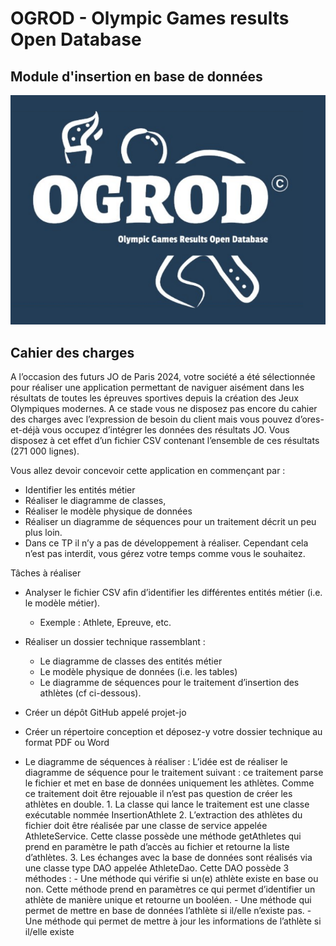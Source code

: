 # OGROD - Olympic Games results Open Database

## Module d'insertion en base de données

![Texte alternatif](logo.png "Le titre de mon image")

## Cahier des charges

A l’occasion des futurs JO de Paris 2024, votre société a été sélectionnée pour réaliser une application permettant de naviguer aisément dans les résultats de toutes les épreuves sportives depuis la création des Jeux Olympiques modernes.
A ce stade vous ne disposez pas encore du cahier des charges avec l’expression de besoin du client mais vous pouvez d’ores-et-déjà vous occupez d’intégrer les données des résultats JO. Vous disposez à cet effet d’un fichier CSV contenant l’ensemble de ces résultats (271 000 lignes).

Vous allez devoir concevoir cette application en commençant par :

- Identifier les entités métier
- Réaliser le diagramme de classes,
- Réaliser le modèle physique de données
- Réaliser un diagramme de séquences pour un traitement décrit un peu plus loin.
- Dans ce TP il n’y a pas de développement à réaliser. Cependant cela n’est pas interdit, vous gérez votre temps comme vous le souhaitez.

Tâches à réaliser

- Analyser le fichier CSV afin d’identifier les différentes entités métier (i.e. le modèle métier).
  - Exemple : Athlete, Epreuve, etc.
- Réaliser un dossier technique rassemblant :
  - Le diagramme de classes des entités métier
  - Le modèle physique de données (i.e. les tables)
  - Le diagramme de séquences pour le traitement d’insertion des athlètes (cf ci-dessous).
- Créer un dépôt GitHub appelé projet-jo
- Créer un répertoire conception et déposez-y votre dossier technique au format PDF ou Word

- Le diagramme de séquences à réaliser :
  L’idée est de réaliser le diagramme de séquence pour le traitement suivant : ce traitement parse le fichier et met en base de données uniquement les athlètes. Comme ce traitement doit être rejouable il n’est pas question de créer les athlètes en double. 1. La classe qui lance le traitement est une classe exécutable nommée
  InsertionAthlete 2. L’extraction des athlètes du fichier doit être réalisée par une classe de service appelée AthleteService.
  Cette classe possède une méthode getAthletes qui prend en paramètre le path d’accès au fichier et retourne la liste d’athlètes. 3. Les échanges avec la base de données sont réalisés via une classe type DAO appelée AthleteDao. Cette DAO possède 3 méthodes : - Une méthode qui vérifie si un(e) athlète existe en base ou non. Cette
  méthode prend en paramètres ce qui permet d’identifier un athlète de manière unique et retourne un booléen. - Une méthode qui permet de mettre en base de données l’athlète si il/elle n’existe pas. - Une méthode qui permet de mettre à jour les informations de l’athlète si il/elle existe
